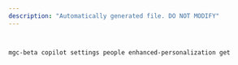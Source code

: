 ```yaml
---
description: "Automatically generated file. DO NOT MODIFY"
---
```


```bash


mgc-beta copilot settings people enhanced-personalization get

```